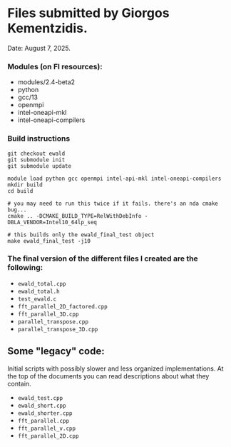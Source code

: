 # Files submitted by Giorgos Kementzidis.
Date: August 7, 2025.

### Modules (on FI resources):
- modules/2.4-beta2 
- python 
- gcc/13 
- openmpi 
- intel-oneapi-mkl 
- intel-oneapi-compilers

### Build instructions
```
git checkout ewald
git submodule init
git submodule update

module load python gcc openmpi intel-api-mkl intel-oneapi-compilers
mkdir build
cd build

# you may need to run this twice if it fails. there's an nda cmake bug...
cmake .. -DCMAKE_BUILD_TYPE=RelWithDebInfo -DBLA_VENDOR=Intel10_64lp_seq

# this builds only the ewald_final_test object
make ewald_final_test -j10
```

### The final version of the different files I created are the following:

- `ewald_total.cpp`
- `ewald_total.h`
- `test_ewald.c`
- `fft_parallel_2D_factored.cpp`
- `fft_parallel_3D.cpp`
- `parallel_transpose.cpp`
- `parallel_transpose_3D.cpp`

## Some "legacy" code:
Initial scripts with possibly slower and less organized implementations. At the top of the documents you can read descriptions about what they contain.

- `ewald_test.cpp`
- `ewald_short.cpp`
- `ewald_shorter.cpp`
- `fft_parallel.cpp`
- `fft_parallel_v.cpp`
- `fft_parallel_2D.cpp`
